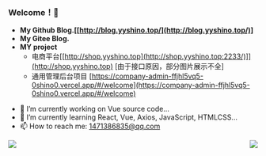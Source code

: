 
### Welcome！👋 
+ **My Github Blog.[[http://blog.yyshino.top/](http://blog.yyshino.top/)]**
+ **My Gitee Blog.**
+ **MY project**  
  - 电商平台[[http://shop.yyshino.top](http://shop.yyshino.top:2233/)]](http://shop.yyshino.top) [由于接口原因，部分图片展示不全]
  - 通用管理后台项目 [https://company-admin-ffjhl5vq5-0shino0.vercel.app/#/welcome](https://company-admin-ffjhl5vq5-0shino0.vercel.app/#/welcome)


- 🔭 I’m currently working on Vue source code...
- 🌱 I’m currently learning React, Vue, Axios, JavaScript, HTMLCSS...
- 📫 How to reach me: 1471386835@qq.com


<img align="left" src="https://github-readme-stats.vercel.app/api?username=0Shino0&include_all_commits=true&count_private-true&custom_title=0Shino0'%20GitHub%20Stats&line_height=30&show_icons=true&hide_border=true&bg_color=192133&title_color=efb752&icon_color=efb752&text_color=70bed9">


<img align="right" src="https://github-readme-stats.vercel.app/api/top-langs/?username=0Shino0">

<!--
**MysticalGuest/mysticalguest** is a ✨ _special_ ✨ repository 
because its `README.md` (this file) appears on your GitHub profile.

Here are some ideas to get you started:

- 🔭 I’m currently working on ...
- 🌱 I’m currently learning ...
- 👯 I’m looking to collaborate on ...
- 🤔 I’m looking for help with ...
- 💬 Ask me about ...
- 📫 How to reach me: ...
- 😄 Pronouns: ...
- ⚡ Fun fact: ...
-->
